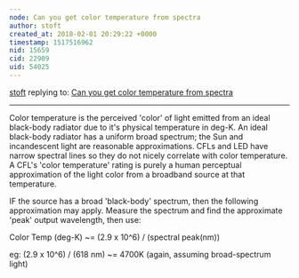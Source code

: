 ```yaml
---
node: Can you get color temperature from spectra
author: stoft
created_at: 2018-02-01 20:29:22 +0000
timestamp: 1517516962
nid: 15659
cid: 22909
uid: 54025
---
```




[stoft](../profile/stoft) replying to: [Can you get color temperature from spectra](../notes/miramon/02-01-2018/can-you-get-color-temperature-from-spectra)

----
Color temperature is the perceived 'color' of light emitted from an ideal black-body radiator due to it's physical temperature in deg-K. An ideal black-body radiator has a uniform broad spectrum; the Sun and incandescent light are reasonable approximations. CFLs and LED have narrow spectral lines so they do not nicely correlate with color temperature. A CFL's 'color temperature' rating is purely a human perceptual approximation of the light color from a broadband source at that temperature.

IF the source has a broad 'black-body' spectrum, then the following approximation may apply. Measure the spectrum and find the approximate 'peak' output wavelength, then use:

Color Temp (deg-K) ~= (2.9 x 10^6) / (spectral peak(nm))

eg: (2.9 x 10^6) / (618 nm) ~= 4700K (again, assuming broad-spectrum light)

